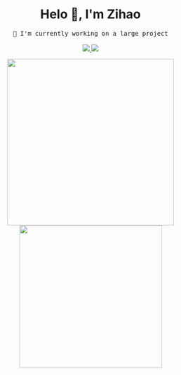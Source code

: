 <h1 align="center">Helo 👋, I'm Zihao</h1>

<p align="center">
  <samp>🌱 I'm currently working on a large project</samp>
  <br><br>
  <a href="https://idzh.cn">
  <img src="https://visitor-badge.glitch.me/badge?page_id=github.com/zihaoyy" />
  <img src="https://komarev.com/ghpvc/?username=zihaoyy&label=Profile%20views&color=1abc9c&style=flat" />
  </a>
</p>

<p align="center">
  <a href="https://idzh.cn">
    <img width="380em" src="https://github-readme-streak-stats.herokuapp.com?user=zihaoyy&hide_border=true&theme=vue-dark" />
    <img width="325em" src="https://github-readme-stats.vercel.app/api/top-langs/?username=zihaoyy&layout=compact&hide_border=true&theme=vue-dark" />
  </a>
</p>
